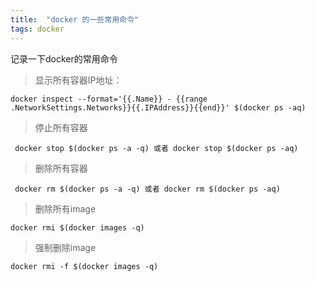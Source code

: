 ```yaml
---
title:  "docker 的一些常用命令"
tags: docker
---
```


记录一下docker的常用命令
<!--more-->

> 显示所有容器IP地址：

```shell
docker inspect --format='{{.Name}} - {{range .NetworkSettings.Networks}}{{.IPAddress}}{{end}}' $(docker ps -aq)
```

> 停止所有容器

```shell
 docker stop $(docker ps -a -q) 或者 docker stop $(docker ps -aq)
```

> 删除所有容器

```shell
 docker rm $(docker ps -a -q) 或者 docker rm $(docker ps -aq) 
```

> 删除所有image 


```shell
docker rmi $(docker images -q)
```

> 强制删除image

```shell
docker rmi -f $(docker images -q)
```